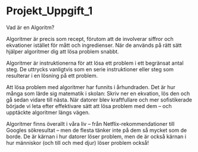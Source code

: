 # Projekt_Uppgift_1


Vad är en Algoritm? 

Algoritmer är precis som recept, förutom att de involverar siffror och ekvationer istället för mått och ingredienser. När de används på rätt sätt hjälper algoritmer dig att lösa problem snabbt.

Algoritmer är instruktionerna för att lösa ett problem i ett begränsat antal steg. De uttrycks vanligtvis som en serie instruktioner eller steg som resulterar i en lösning på ett problem.

Att lösa problem med algoritmer har funnits i århundraden. Det är hur många som lärde sig matematik i skolan: Skriv ner en ekvation, lös den och gå sedan vidare till nästa. När datorer blev kraftfullare och mer sofistikerade började vi leta efter effektivare sätt att lösa problem med dem – och upptäckte algoritmer längs vägen.

Algoritmer finns överallt i våra liv – från Netflix-rekommendationer till Googles sökresultat – men de flesta tänker inte på dem så mycket som de borde. De är kärnan i hur datorer löser problem, men de är också kärnan i hur människor (och till och med djur) löser problem också!

